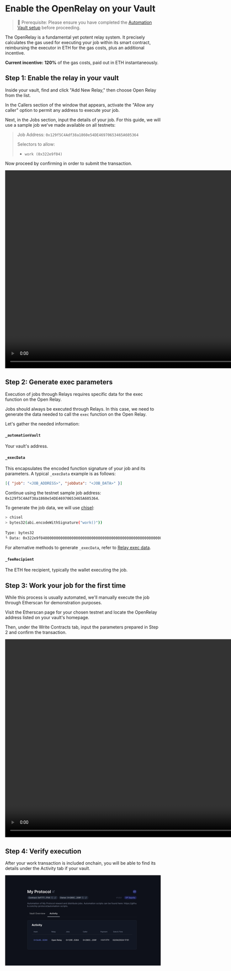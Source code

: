 # Enable the OpenRelay on your Vault

> 🚧 Prerequisite: Please ensure you have completed the [Automation Vault setup](./automation_vault.md) before proceeding.

The OpenRelay is a fundamental yet potent relay system. It precisely calculates the gas used for executing your job within its smart contract, reimbursing the executor in ETH for the gas costs, plus an additional incentive.

**Current incentive:** **120%** of the gas costs, paid out in ETH instantaneously.

## Step 1: Enable the relay in your vault

Inside your vault, find and click "Add New Relay," then choose Open Relay from the list.

In the Callers section of the window that appears, activate the "Allow any caller" option to permit any address to execute your job.

Next, in the Jobs section, input the details of your job. For this guide, we will use a sample job we've made available on all testnets:

> Job Address: `0x129f5C4Adf38a1860e54DE46970653465A605364`
>
> Selectors to allow:
> * `work (0x322e9f04)`

Now proceed by confirming in order to submit the transaction.

<video controls width="1280">
  <source src="../../media/how-to/open_relay/setup.mp4" type="video/mp4">
  <source src="../../media/how-to/open_relay/setup.webm" type="video/webm">
  Your browser does not support the video tag.
</video>

## Step 2: Generate exec parameters

Execution of jobs through Relays requires specific data for the exec function on the Open Relay.

Jobs should always be executed through Relays. In this case, we need to generate the data needed to call the `exec` function on the Open Relay.

Let's gather the needed information:

#### `_automationVault`

Your vault's address.

#### `_execData`

This encapsulates the encoded function signature of your job and its parameters. A typical `_execData` example is as follows:

```json
[{ "job": "<JOB_ADDRESS>", "jobData": "<JOB_DATA>" }]
```

Continue using the testnet sample job address: `0x129f5C4Adf38a1860e54DE46970653465A605364`.

To generate the job data, we will use [chisel](https://book.getfoundry.sh/chisel/):

```bash
> chisel
> bytes32(abi.encodeWithSignature("work()"))

Type: bytes32
└ Data: 0x322e9f0400000000000000000000000000000000000000000000000000000000
```

For alternative methods to generate `_execData`, refer to [Relay exec data](./exec_data.md).

#### `_feeRecipient`

The ETH fee recipient, typically the wallet executing the job.

## Step 3: Work your job for the first time

While this process is usually automated, we'll manually execute the job through Etherscan for demonstration purposes.

Visit the Etherscan page for your chosen testnet and locate the OpenRelay address listed on your vault's homepage.

Then, under the Write Contracts tab, input the parameters prepared in Step 2 and confirm the transaction.

<video controls width="1280">
  <source src="../../media/how-to/open_relay/work.mp4" type="video/mp4">
  <source src="../../media/how-to/open_relay/work.webm" type="video/webm">
  Your browser does not support the video tag.
</video>

## Step 4: Verify execution

After your work transaction is included onchain, you will be able to find its details under the Activity tab if your vault.

![Vault transaction history](../../media/how-to/open_relay/history.png)
